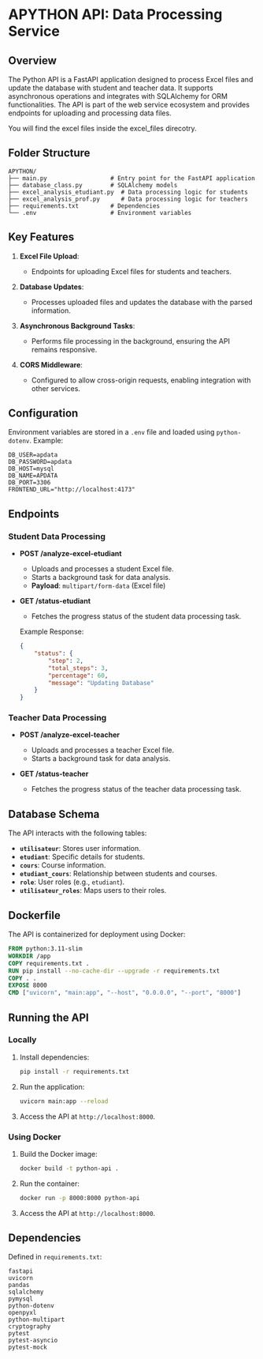 # APYTHON API: Data Processing Service

## Overview
The Python API is a FastAPI application designed to process Excel files and update the database with student and teacher data. It supports asynchronous operations and integrates with SQLAlchemy for ORM functionalities. The API is part of the web service ecosystem and provides endpoints for uploading and processing data files.

You will find the excel files inside the excel_files direcotry.

## Folder Structure
```
APYTHON/
├── main.py                  # Entry point for the FastAPI application
├── database_class.py        # SQLAlchemy models
├── excel_analysis_etudiant.py  # Data processing logic for students
├── excel_analysis_prof.py      # Data processing logic for teachers
├── requirements.txt         # Dependencies
└── .env                     # Environment variables
```

## Key Features
1. **Excel File Upload**:
   - Endpoints for uploading Excel files for students and teachers.

2. **Database Updates**:
   - Processes uploaded files and updates the database with the parsed information.

3. **Asynchronous Background Tasks**:
   - Performs file processing in the background, ensuring the API remains responsive.

4. **CORS Middleware**:
   - Configured to allow cross-origin requests, enabling integration with other services.

## Configuration
Environment variables are stored in a `.env` file and loaded using `python-dotenv`. Example:

```
DB_USER=apdata
DB_PASSWORD=apdata
DB_HOST=mysql
DB_NAME=APDATA
DB_PORT=3306
FRONTEND_URL="http://localhost:4173"
```

## Endpoints
### **Student Data Processing**
- **POST /analyze-excel-etudiant**
  - Uploads and processes a student Excel file.
  - Starts a background task for data analysis.
  - **Payload**: `multipart/form-data` (Excel file)


- **GET /status-etudiant**
  - Fetches the progress status of the student data processing task.

  Example Response:
  ```json
  {
      "status": {
          "step": 2,
          "total_steps": 3,
          "percentage": 60,
          "message": "Updating Database"
      }
  }
  ```

### **Teacher Data Processing**
- **POST /analyze-excel-teacher**
  - Uploads and processes a teacher Excel file.
  - Starts a background task for data analysis.

- **GET /status-teacher**
  - Fetches the progress status of the teacher data processing task.

## Database Schema
The API interacts with the following tables:
- **`utilisateur`**: Stores user information.
- **`etudiant`**: Specific details for students.
- **`cours`**: Course information.
- **`etudiant_cours`**: Relationship between students and courses.
- **`role`**: User roles (e.g., `etudiant`).
- **`utilisateur_roles`**: Maps users to their roles.

## Dockerfile
The API is containerized for deployment using Docker:

```dockerfile
FROM python:3.11-slim
WORKDIR /app
COPY requirements.txt .
RUN pip install --no-cache-dir --upgrade -r requirements.txt
COPY . .
EXPOSE 8000
CMD ["uvicorn", "main:app", "--host", "0.0.0.0", "--port", "8000"]
```

## Running the API
### Locally
1. Install dependencies:
   ```bash
   pip install -r requirements.txt
   ```

2. Run the application:
   ```bash
   uvicorn main:app --reload
   ```

3. Access the API at `http://localhost:8000`.

### Using Docker
1. Build the Docker image:
   ```bash
   docker build -t python-api .
   ```

2. Run the container:
   ```bash
   docker run -p 8000:8000 python-api
   ```

3. Access the API at `http://localhost:8000`.

## Dependencies
Defined in `requirements.txt`:
```
fastapi
uvicorn
pandas
sqlalchemy
pymysql
python-dotenv
openpyxl
python-multipart
cryptography
pytest
pytest-asyncio
pytest-mock
```